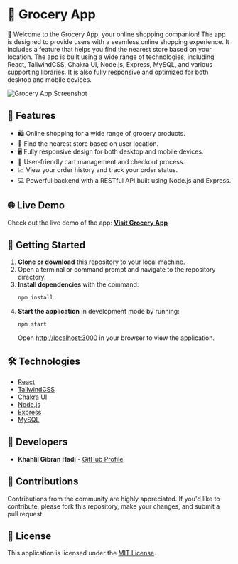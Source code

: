 # 🛒 Grocery App

🎉 Welcome to the Grocery App, your online shopping companion! The app is designed to provide users with a seamless online shopping experience. It includes a feature that helps you find the nearest store based on your location. The app is built using a wide range of technologies, including React, TailwindCSS, Chakra UI, Node.js, Express, MySQL, and various supporting libraries. It is also fully responsive and optimized for both desktop and mobile devices.

![Grocery App Screenshot](https://firebasestorage.googleapis.com/v0/b/mini-app-item-list.appspot.com/o/Grocery%20App_Thumbnail.PNG?alt=media&token=4187c518-a3db-4a95-b6b2-5bd6ef3695b7)

## 🌟 Features

- 🛍️ Online shopping for a wide range of grocery products.
- 📍 Find the nearest store based on user location.
- 🖥️ Fully responsive design for both desktop and mobile devices.
- 🛒 User-friendly cart management and checkout process.
- 📈 View your order history and track your order status.
- 💻 Powerful backend with a RESTful API built using Node.js and Express.

## 🌐 Live Demo

Check out the live demo of the app:
[**Visit Grocery App**](https://jcwdol0907.purwadhikabootcamp.com/)

## 🚀 Getting Started

1. **Clone or download** this repository to your local machine.
2. Open a terminal or command prompt and navigate to the repository directory.
3. **Install dependencies** with the command:
    ```sh
    npm install
    ```
4. **Start the application** in development mode by running:
    ```sh
    npm start
    ```
   Open [http://localhost:3000](http://localhost:3000) in your browser to view the application.

## 🛠️ Technologies

- [React](https://reactjs.org/)
- [TailwindCSS](https://tailwindcss.com/)
- [Chakra UI](https://chakra-ui.com/)
- [Node.js](https://nodejs.org/en/)
- [Express](https://expressjs.com/)
- [MySQL](https://www.mysql.com/)

## 👤 Developers

- **Khahlil Gibran Hadi** - [GitHub Profile](https://github.com/lilgibs)

## 🤝 Contributions

Contributions from the community are highly appreciated. If you'd like to contribute, please fork this repository, make your changes, and submit a pull request.

## 📜 License

This application is licensed under the [MIT License](https://opensource.org/licenses/MIT).
